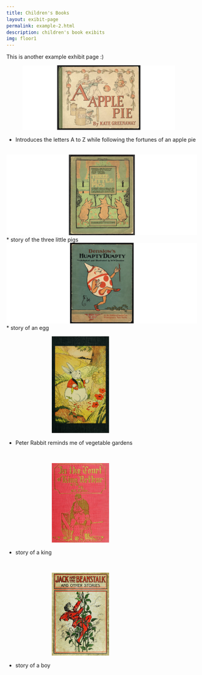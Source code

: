 ```yaml
---
title: Children's Books
layout: exibit-page
permalink: example-2.html
description: children's book exibits
img: floor1
---
```


This is another example exhibit page :)

&emsp;&emsp;&emsp;<img src="assets\pics\apple.png" alt="A is for Apple picture" width="400px"/>
* Introduces the letters A to Z while following the fortunes of an apple pie

<br>

<img src="assets\pics\pigs.png" alt="Three little pigs" width="500px" align:left/>
* story of the three little pigs

<br>

<img src="assets\pics\humpty.png" alt="Humpty Dumpty sat on a wall" width="500px" position="center"/>
* story of an egg

<br>

&emsp;&emsp;&emsp;&emsp;&emsp;&emsp;&emsp;&emsp;&ensp;<img src="assets\pics\peter.jpg" alt="Peter Rabbit" width="150px"/>
* Peter Rabbit reminds me of vegetable gardens

<br>

&emsp;&emsp;&emsp;&emsp;&emsp;&emsp;&emsp;&emsp;&ensp;<img src="assets\pics\arthur.jpg" alt="King Aurthor" width="150px"/>
* story of a king

<br>

&emsp;&emsp;&emsp;&emsp;&emsp;&emsp;&emsp;&emsp;&ensp;<img src="assets\pics\jack.jpg" alt="Jack and the beanstalk" width="150px"/>
* story of a boy

<br>